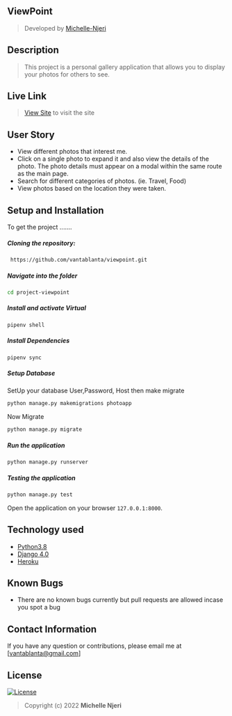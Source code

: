 ## ViewPoint
>Developed by [Michelle-Njeri](https://github.com/vantablanta)  
  
## Description  
>This project is a personal gallery application that allows you to display your photos for others to see.

##  Live Link  
>[View Site](https://viewpoint-mn.herokuapp.com/)  to visit the site
  

## User Story  
  
* View different photos that interest me.
* Click on a single photo to expand it and also view the details of the photo. The photo details must appear on a modal within the same route as the main page.
* Search for different categories of photos. (ie. Travel, Food)
* View photos based on the location they were taken. 
  

  
## Setup and Installation  
To get the project .......  
  
##### Cloning the repository:  
```bash 
 https://github.com/vantablanta/viewpoint.git
```
##### Navigate into the folder
 ```bash 
cd project-viewpoint 
```
##### Install and activate Virtual  
 ```bash 
pipenv shell 
```  
##### Install Dependencies  
 ```bash 
 pipenv sync
```  
 ##### Setup Database  
  SetUp your database User,Password, Host then make migrate  
 ```bash 
python manage.py makemigrations photoapp
 ``` 
 Now Migrate  
 ```bash 
 python manage.py migrate 
```
##### Run the application  
 ```bash 
 python manage.py runserver 
``` 
##### Testing the application  
 ```bash 
 python manage.py test 
```
Open the application on your browser `127.0.0.1:8000`.  
  
## Technology used  
  
* [Python3.8](https://www.python.org/)  
* [Django 4.0](https://docs.djangoproject.com/en/2.2/)  
* [Heroku](https://heroku.com)  
  
  
## Known Bugs  
* There are no known bugs currently but pull requests are allowed incase you spot a bug  
  
## Contact Information   
If you have any question or contributions, please email me at [vantablanta@gmail.com]  
  
## License 

[![License](https://img.shields.io/packagist/l/loopline-systems/closeio-api-wrapper.svg)](https://github.com/vantablanta/viewpoint/blob/master/LICENSE)  
>Copyright (c) 2022 **Michelle Njeri**